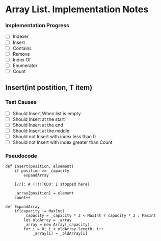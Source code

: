 # Array List. Implementation Notes
### Implementation Progress
- [ ] Indexer
- [ ] Insert
- [ ] Contains
- [ ] Remove
- [ ] Index Of
- [ ] Enumerator
- [ ] Count

## Insert(int postition, T item)

### Test Causes
- [ ] Should Insert When list is empty
- [ ] Should Insert at the start
- [ ] Should Insert at the end
- [ ] Should Insert at the middle
- [ ] Should not Insert with index less than 0
- [ ] Should not Insert with index greater than Count

### Pseudocode
```
def Insert(position, elsement)
    if position >= _capacity
        expandArray

    [//]: # (!!!TODO: I stopped here)

    _array[position] = element
    count++

def ExpandArray
    if(capacity != MaxInt)
        _capacity = _capacity * 2 < MaxInt ? capacity * 2 : MaxInt
        let oldArray = _array
        _array = new Array(_capacity)
        for i = 0; i < oldArray.length; i++
            _array[i] = _oldArray[i]
```
